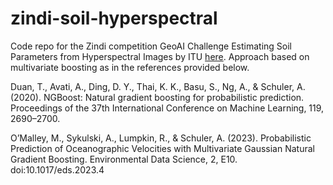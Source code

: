 # zindi-soil-hyperspectral 

Code repo for the Zindi competition GeoAI Challenge Estimating Soil Parameters from Hyperspectral Images by ITU [here](https://zindi.africa/competitions/geoai-challenge-estimating-soil-parameters-from-hyperspectral-images/discussions). Approach based on multivariate boosting as in the references provided below. 

Duan, T., Avati, A., Ding, D. Y., Thai, K. K., Basu, S., Ng, A., & Schuler, A. (2020). NGBoost: Natural gradient boosting for probabilistic prediction. Proceedings of the 37th International Conference on Machine Learning, 119, 2690–2700. 

O’Malley, M., Sykulski, A., Lumpkin, R., & Schuler, A. (2023). Probabilistic Prediction of Oceanographic Velocities with Multivariate Gaussian Natural Gradient Boosting. Environmental Data Science, 2, E10. doi:10.1017/eds.2023.4